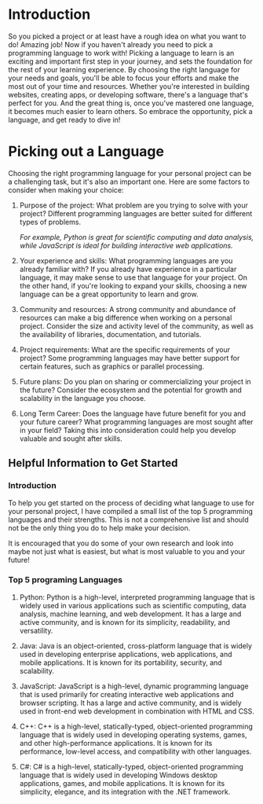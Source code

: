 # Introduction
So you picked a project or at least have a rough idea on what you want to do! Amazing job! Now if you haven't already you need to pick a programming language to work with! Picking a language to learn is an exciting and important first step in your journey, and sets the foundation for the rest of your learning experience. By choosing the right language for your needs and goals, you'll be able to focus your efforts and make the most out of your time and resources. Whether you're interested in building websites, creating apps, or developing software, there's a language that's perfect for you. And the great thing is, once you've mastered one language, it becomes much easier to learn others. So embrace the opportunity, pick a language, and get ready to dive in!

# Picking out a Language
Choosing the right programming language for your personal project can be a challenging task, but it's also an important one. Here are some factors to consider when making your choice:

1. Purpose of the project: What problem are you trying to solve with your project? Different programming languages are better suited for different types of problems. 

    *For example, Python is great for scientific computing and data analysis, while JavaScript is ideal for building interactive web applications.*

2. Your experience and skills: What programming languages are you already familiar with? If you already have experience in a particular language, it may make sense to use that language for your project. On the other hand, if you're looking to expand your skills, choosing a new language can be a great opportunity to learn and grow.

3. Community and resources: A strong community and abundance of resources can make a big difference when working on a personal project. Consider the size and activity level of the community, as well as the availability of libraries, documentation, and tutorials.

4. Project requirements: What are the specific requirements of your project? Some programming languages may have better support for certain features, such as graphics or parallel processing.

5. Future plans: Do you plan on sharing or commercializing your project in the future? Consider the ecosystem and the potential for growth and scalability in the language you choose.

6. Long Term Career: Does the language have future benefit for you and your future career? What programming languages are most sought after in your field? Taking this into consideration could help you develop valuable and sought after skills.

## Helpful Information to Get Started
### Introduction
To help you get started on the process of deciding what language to use for your personal project, I have compiled a small list of the top 5 programming languages and their strengths. This is not a comprehensive list and should not be the only thing you do to help make your decision.

It is encouraged that you do some of your own research and look into maybe not just what is easiest, but what is most valuable to you and your future!

### Top 5 programing Languages
1. Python: Python is a high-level, interpreted programming language that is widely used in various applications such as scientific computing, data analysis, machine learning, and web development. It has a large and active community, and is known for its simplicity, readability, and versatility.

2. Java: Java is an object-oriented, cross-platform language that is widely used in developing enterprise applications, web applications, and mobile applications. It is known for its portability, security, and scalability.

3. JavaScript: JavaScript is a high-level, dynamic programming language that is used primarily for creating interactive web applications and browser scripting. It has a large and active community, and is widely used in front-end web development in combination with HTML and CSS.

4. C++: C++ is a high-level, statically-typed, object-oriented programming language that is widely used in developing operating systems, games, and other high-performance applications. It is known for its performance, low-level access, and compatibility with other languages.

5. C#: C# is a high-level, statically-typed, object-oriented programming language that is widely used in developing Windows desktop applications, games, and mobile applications. It is known for its simplicity, elegance, and its integration with the .NET framework.
